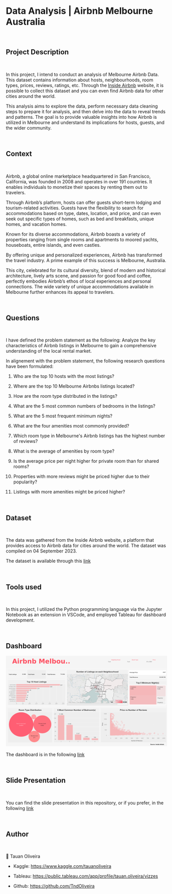 
# Data Analysis | Airbnb Melbourne Australia


<br />

## Project Description

<br />


In this project, I intend to conduct an analysis of Melbourne Airbnb Data. This dataset contains information about hosts, neighbourhoods, room types, prices, reviews, ratings, etc. Through the [Inside Airbnb](http://insideairbnb.com/) website, it is possible to collect this dataset and you can even find Airbnb data for other cities around the world.

This analysis aims to explore the data, perform necessary data cleaning steps to prepare it for analysis, and then delve into the data to reveal trends and patterns. The goal is to provide valuable insights into how Airbnb is utilized in Melbourne and understand its implications for hosts, guests, and the wider community.


<br />

## Context

<br />


Airbnb, a global online marketplace headquartered in San Francisco, California, was founded in 2008 and operates in over 191 countries. It enables individuals to monetize their spaces by renting them out to travelers. 

Through Airbnb’s platform, hosts can offer guests short-term lodging and tourism-related activities. Guests have the flexibility to search for accommodations based on type, dates, location, and price, and can even seek out specific types of homes, such as bed and breakfasts, unique homes, and vacation homes.

Known for its diverse accommodations, Airbnb boasts a variety of properties ranging from single rooms and apartments to moored yachts, houseboats, entire islands, and even castles.

By offering unique and personalized experiences, Airbnb has transformed the travel industry. A prime example of this success is Melbourne, Australia. 

This city, celebrated for its cultural diversity, blend of modern and historical architecture, lively arts scene, and passion for good food and coffee, perfectly embodies Airbnb’s ethos of local experiences and personal connections. The wide variety of unique accommodations available in Melbourne further enhances its appeal to travelers.


<br />

## Questions

<br />


I have defined the problem statement as the following: Analyze the key characteristics of Airbnb listings in Melbourne to gain a comprehensive understanding of the local rental market.

In alignement with the problem statement, the following research questions have been formulated: 

1. Who are the top 10 hosts with the most listings?

2. Where are the top 10 Melbourne Airbnbs listings located? 

3. How are the room type distributed in the listings?

4. What are the 5 most common numbers of bedrooms in the listings?

5. What are the 5 most frequent minimum nights?

6. What are the four amenities most commonly provided?

7. Which room type in Melbourne's Airbnb listings has the highest number of reviews?

8. What is the average of amenities by room type?

9. Is the average price per night higher for private room than for shared rooms?

10. Properties with more reviews might be priced higher due to their popularity?

11. Listings with more amenities might be priced higher?


<br />


## Dataset

<br />


The data was gathered from the Inside Airbnb website, a platform that provides access to Airbnb data for cities around the world. The dataset was compiled on 04 September 2023.

The dataset is available through this [link](http://insideairbnb.com/get-the-data/)

<br />

## Tools used

<br />


In this project, I utilized the Python programming language via the Jupyter Notebook as an extension in VSCode, and employed Tableau for dashboard development.


<br />

## Dashboard


![](Dashboard.png)


The dashboard is in the following [link](https://public.tableau.com/app/profile/tauan.oliveira/viz/DataAnalysis-AirbnbMelbourne/MelbourneListings)


<br />

## Slide Presentation

<br />


You can find the slide presentation in this repository, or if you prefer, in the following [link](https://docs.google.com/presentation/d/11zkJ7jlokoD0D_jFk8lwJAQ2dFbnlvI7YffnaP03EU4/edit?usp=sharing)


<br />

## Author

<br />


👤 Tauan Oliveira

* Kaggle: https://www.kaggle.com/tauanoliveira

* Tableau: https://public.tableau.com/app/profile/tauan.oliveira/vizzes

* Github: https://github.com/TndOliveira
